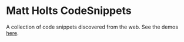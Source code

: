 # Matt Holts CodeSnippets
A collection of code snippets discovered from the web.
See the demos <a href="https://mattmarble.github.io/HMTL-CSS-CodeSnippets/">here</a>.